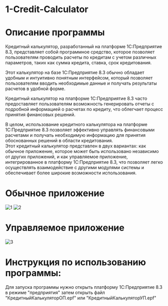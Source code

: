 # 1-Credit-Calculator
# Описание программы
Кредитный калькулятор, разработанный на платформе 1С:Предприятие 8.3, представляет собой программное средство, которое позволяет пользователям проводить расчеты по кредитам с учетом различных параметров, таких как сумма кредита, ставка, срок кредитования. 

Этот калькулятор на базе 1С:Предприятие 8.3 обычно обладает удобным и интуитивно понятным интерфейсом, который позволяет пользователям вводить необходимые данные и получать результаты расчетов в удобной форме.

Кредитный калькулятор на платформе 1С:Предприятие 8.3 часто предоставляет пользователям возможность генерировать отчеты с подробной информацией о расчетах по кредиту, что облегчает процесс принятия финансовых решений. 

В целом, использование кредитного калькулятора на платформе 1С:Предприятие 8.3 позволяет эффективно управлять финансовыми расчетами и получать необходимую информацию для принятия обоснованных решений в области кредитования.</br>
Этот кредитный калькулятор представлен в двух вариантах: как обычное приложение, которое может быть использовано независимо от других приложений, и как управляемое приложение, интегрированное в платформу 1С:Предприятие 8.3, что позволяет легко осуществлять взаимодействие с другими модулями системы и обеспечивает более широкие возможности использования.</br>
# Обычное приложение
![1](https://github.com/fetgrigory/1--Credit-Calculator/assets/157891679/332450ef-c054-4faf-9af4-ee8fe61cd910)
![2](https://github.com/fetgrigory/1--Credit-Calculator/assets/157891679/6e8e5a97-ea15-4f59-a250-e74d43ed7a53)
# Управляемое приложение
![3](https://github.com/fetgrigory/1--Credit-Calculator/assets/157891679/d4a6f4e6-b236-416a-a56b-555c3da54f00)


# Инструкция по использованию программы:
Для запуска программы нужно открыть платформу 1С:Предприятие 8.3 в режиме "предприятия" затем открыть файл "КредитныйКалькуляторОП.epf" или "КредитныйКалькуляторУП.epf" 

